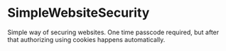 # SimpleWebsiteSecurity

Simple way of securing websites. One time passcode required, but after that authorizing using cookies happens automatically.
